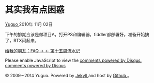 #  其实我有点困惑

[ Yuguo ](http://yuguo.us) 2010年 11月 02日

下午的排期应该是做项目A，打开PS和编辑器，fiddler都部署好，准备开始搞了，RTX闪起来。

[ 给我的朋友：FAQ → ](/weblog/faq-about-360-and-qq/) [ ← 第十五周流水记 ](/weblog/week-15/)

Please enable JavaScript to view the [ comments powered by Disqus.
](http://disqus.com/?ref_noscript) [ comments powered by  Disqus
](http://disqus.com)

© 2009 – 2014 Yuguo. Powered by [ Jekyll ](https://github.com/mojombo/jekyll)
and host by [ Github ](https://github.com/yuguo) 。

